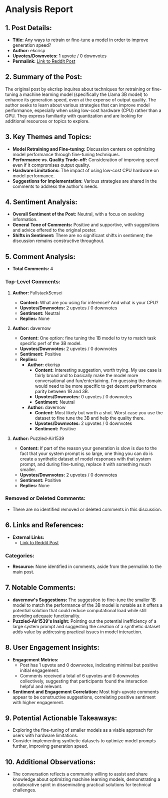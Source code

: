 # Analysis Report

## 1. Post Details:
- **Title:** Any ways to retrain or fine-tune a model in order to improve generation speed?
- **Author:** ekcrisp
- **Upvotes/Downvotes:** 1 upvote / 0 downvotes
- **Permalink:** [Link to Reddit Post](https://www.reddit.com/r/LocalLLaMA/comments/1hgg207/any_ways_to_retrain_or_finetune_a_model_in_order/)

## 2. Summary of the Post:
The original post by ekcrisp inquires about techniques for retraining or fine-tuning a machine learning model (specifically the Llama 3B model) to enhance its generation speed, even at the expense of output quality. The author seeks to learn about various strategies that can improve model performance, especially when using low-cost hardware (CPU) rather than a GPU. They express familiarity with quantization and are looking for additional resources or topics to explore.

## 3. Key Themes and Topics:
- **Model Retraining and Fine-tuning:** Discussion centers on optimizing model performance through fine-tuning techniques.
- **Performance vs. Quality Trade-off:** Consideration of improving speed even if it compromises output quality.
- **Hardware Limitations:** The impact of using low-cost CPU hardware on model performance.
- **Suggestions for Implementation:** Various strategies are shared in the comments to address the author's needs.

## 4. Sentiment Analysis:
- **Overall Sentiment of the Post:** Neutral, with a focus on seeking information.
- **General Tone of Comments:** Positive and supportive, with suggestions and advice offered to the original poster.
- **Shifts in Sentiment:** There are no significant shifts in sentiment; the discussion remains constructive throughout.

## 5. Comment Analysis:
- **Total Comments:** 4

### Top-Level Comments:
1. **Author:** FullstackSensei
   - **Content:** What are you using for inference? And what is your CPU?
   - **Upvotes/Downvotes:** 2 upvotes / 0 downvotes
   - **Sentiment:** Neutral
   - **Replies:** None

2. **Author:** davernow
   - **Content:** One option: fine tuning the 1B model to try to match task specific perf of the 3B model.
   - **Upvotes/Downvotes:** 2 upvotes / 0 downvotes
   - **Sentiment:** Positive
   - **Replies:**
     - **Author:** ekcrisp
       - **Content:** Interesting suggestion, worth trying. My use case is fairly broad and to basically make the model more conversational and fun/entertaining. I'm guessing the domain would need to be more specific to get decent performance parity between 1B and 3B.
       - **Upvotes/Downvotes:** 0 upvotes / 0 downvotes
       - **Sentiment:** Neutral
     - **Author:** davernow
       - **Content:** Most likely but worth a shot. Worst case you use the dataset to fine tune the 3B and help the quality there.
       - **Upvotes/Downvotes:** 2 upvotes / 0 downvotes
       - **Sentiment:** Positive

3. **Author:** Puzzled-Air1539
   - **Content:** If part of the reason your generation is slow is due to the fact that your system prompt is so large, one thing you can do is create a synthetic dataset of model responses with that system prompt, and during fine-tuning, replace it with something much smaller.
   - **Upvotes/Downvotes:** 2 upvotes / 0 downvotes
   - **Sentiment:** Positive
   - **Replies:** None

### Removed or Deleted Comments:
- There are no identified removed or deleted comments in this discussion.

## 6. Links and References:
- **External Links:**
  - [Link to Reddit Post](https://www.reddit.com/r/LocalLLaMA/comments/1hgg207/any_ways_to_retrain_or_finetune_a_model_in_order/)

### Categories:
- **Resource:** None identified in comments, aside from the permalink to the main post.

## 7. Notable Comments:
- **davernow's Suggestions:** The suggestion to fine-tune the smaller 1B model to match the performance of the 3B model is notable as it offers a potential solution that could reduce computational load while still providing adequate functionality.
- **Puzzled-Air1539's Insight:** Pointing out the potential inefficiency of a large system prompt and suggesting the creation of a synthetic dataset adds value by addressing practical issues in model interaction.

## 8. User Engagement Insights:
- **Engagement Metrics:** 
  - Post has 1 upvote and 0 downvotes, indicating minimal but positive initial engagement.
  - Comments received a total of 6 upvotes and 0 downvotes collectively, suggesting that participants found the interaction helpful and relevant.
- **Sentiment and Engagement Correlation:** Most high-upvote comments appear to be constructive suggestions, correlating positive sentiment with higher engagement.

## 9. Potential Actionable Takeaways:
- Exploring the fine-tuning of smaller models as a viable approach for users with hardware limitations.
- Consider implementing synthetic datasets to optimize model prompts further, improving generation speed.

## 10. Additional Observations:
- The conversation reflects a community willing to assist and share knowledge about optimizing machine learning models, demonstrating a collaborative spirit in disseminating practical solutions for technical challenges.